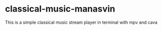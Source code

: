 # classical-music-manasvin
This is a simple classical music stream player in terminal with mpv and cava
